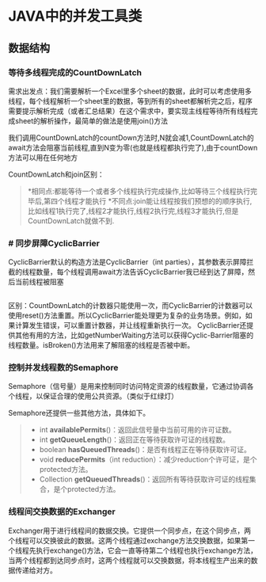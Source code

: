 #   JAVA中的并发工具类

##  数据结构

###  等待多线程完成的CountDownLatch

需求出发点：我们需要解析一个Excel里多个sheet的数据，此时可以考虑使用多线程，每个线程解析一个sheet里的数据，等到所有的sheet都解析完之后，程序需要提示解析完成（或者汇总结果）在这个需求中，要实现主线程等待所有线程完成sheet的解析操作，最简单的做法是使用join()方法

我们调用CountDownLatch的countDown方法时,N就会减1,CountDownLatch的await方法会阻塞当前线程,直到N变为零(也就是线程都执行完了),由于countDown方法可以用在任何地方

CountDownLatch和join区别：
>*相同点:都能等待一个或者多个线程执行完成操作,比如等待三个线程执行完毕后,第四个线程才能执行
>*不同点:join能让线程按我们预想的的顺序执行,比如线程1执行完了,线程2才能执行,线程2执行完,线程3才能执行,但是CountDownLatch就做不到.



###  # 同步屏障CyclicBarrier

CyclicBarrier默认的构造方法是CyclicBarrier（int parties），其参数表示屏障拦截的线程数量，每个线程调用await方法告诉CyclicBarrier我已经到达了屏障，然后当前线程被阻塞 

```java

```


区别：CountDownLatch的计数器只能使用一次，而CyclicBarrier的计数器可以使用reset()方法重置。所以CyclicBarrier能处理更为复杂的业务场景。例如，如果计算发生错误，可以重置计数器，并让线程重新执行一次。
CyclicBarrier还提供其他有用的方法，比如getNumberWaiting方法可以获得Cyclic-Barrier阻塞的线程数量。isBroken()方法用来了解阻塞的线程是否被中断。


###  控制并发线程数的Semaphore
Semaphore（信号量）是用来控制同时访问特定资源的线程数量，它通过协调各个线程，以保证合理的使用公共资源。（类似于红绿灯）

Semaphore还提供一些其他方法，具体如下。
>* int **availablePermits**()：返回此信号量中当前可用的许可证数。
>* int **getQueueLength**()：返回正在等待获取许可证的线程数。
>* boolean **hasQueuedThreads**()：是否有线程正在等待获取许可证。
>* void **reducePermits**（int reduction）：减少reduction个许可证，是个protected方法。
>* Collection **getQueuedThreads**()：返回所有等待获取许可证的线程集合，是个protected方法。

###  线程间交换数据的Exchanger
Exchanger用于进行线程间的数据交换。它提供一个同步点，在这个同步点，两个线程可以交换彼此的数据。这两个线程通过exchange方法交换数据，如果第一个线程先执行exchange()方法，它会一直等待第二个线程也执行exchange方法，当两个线程都到达同步点时，这两个线程就可以交换数据，将本线程生产出来的数据传递给对方。







